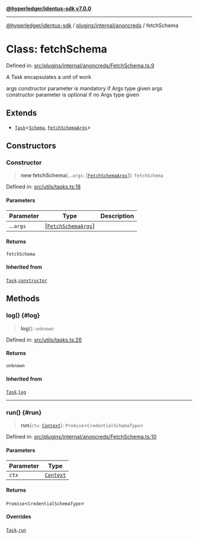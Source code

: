 [**@hyperledger/identus-sdk v7.0.0**](../../../../README.md)

***

[@hyperledger/identus-sdk](../../../../README.md) / [plugins/internal/anoncreds](../README.md) / fetchSchema

# Class: fetchSchema

Defined in: [src/plugins/internal/anoncreds/FetchSchema.ts:9](https://github.com/hyperledger/identus-edge-agent-sdk-ts/blob/96423ee84b124a31ce63036d9d623d1cb73a13c2/src/plugins/internal/anoncreds/FetchSchema.ts#L9)

A Task encapsulates a unit of work

args constructor parameter is mandatory if Args type given
args constructor parameter is optional if no Args type given

## Extends

- [`Task`](../../../../overview/namespaces/Utils/classes/Task.md)\<[`Schema`](../type-aliases/Schema.md), [`FetchSchemaArgs`](../interfaces/FetchSchemaArgs.md)\>

## Constructors

### Constructor

> **new fetchSchema**(...`args`: \[[`FetchSchemaArgs`](../interfaces/FetchSchemaArgs.md)\]): `fetchSchema`

Defined in: [src/utils/tasks.ts:18](https://github.com/hyperledger/identus-edge-agent-sdk-ts/blob/96423ee84b124a31ce63036d9d623d1cb73a13c2/src/utils/tasks.ts#L18)

#### Parameters

| Parameter | Type | Description |
| ------ | ------ | ------ |
| ...`args` | \[[`FetchSchemaArgs`](../interfaces/FetchSchemaArgs.md)\] |  |

#### Returns

`fetchSchema`

#### Inherited from

[`Task`](../../../../overview/namespaces/Utils/classes/Task.md).[`constructor`](../../../../overview/namespaces/Utils/classes/Task.md#constructor)

## Methods

### log() {#log}

> **log**(): `unknown`

Defined in: [src/utils/tasks.ts:26](https://github.com/hyperledger/identus-edge-agent-sdk-ts/blob/96423ee84b124a31ce63036d9d623d1cb73a13c2/src/utils/tasks.ts#L26)

#### Returns

`unknown`

#### Inherited from

[`Task`](../../../../overview/namespaces/Utils/classes/Task.md).[`log`](../../../../overview/namespaces/Utils/classes/Task.md#log)

***

### run() {#run}

> **run**(`ctx`: [`Context`](../type-aliases/Context.md)): `Promise`\<`CredentialSchemaType`\>

Defined in: [src/plugins/internal/anoncreds/FetchSchema.ts:10](https://github.com/hyperledger/identus-edge-agent-sdk-ts/blob/96423ee84b124a31ce63036d9d623d1cb73a13c2/src/plugins/internal/anoncreds/FetchSchema.ts#L10)

#### Parameters

| Parameter | Type |
| ------ | ------ |
| `ctx` | [`Context`](../type-aliases/Context.md) |

#### Returns

`Promise`\<`CredentialSchemaType`\>

#### Overrides

[`Task`](../../../../overview/namespaces/Utils/classes/Task.md).[`run`](../../../../overview/namespaces/Utils/classes/Task.md#run)

